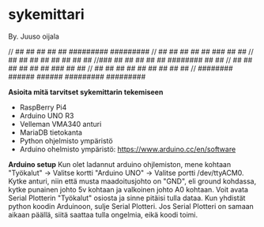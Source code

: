 # sykemittari

By. Juuso oijala




//        ##  ##      ## ##      ##   #########     #########
//        ##  ##      ## ##      ##  ###           ##       ##
//        ##  ##      ## ##      ##  ##           ##         ##
//###     ##  ##      ## ##      ##   ########    ##         ##
// ##     ##  ##      ## ##      ##         ###   ##         ##
// ##     ##   ##    ##   ##    ##           ##    ##       ##
//  ########    ######     ######    #########      #########
 
**Asioita mitä tarvitset sykemittarin tekemiseen**
  - RaspBerry Pi4
  - Arduino UNO R3
  - Velleman VMA340 anturi
  - MariaDB tietokanta
  - Python ohjelmisto ympäristö
  - Arduino ohelmisto ympäristö: https://www.arduino.cc/en/software

**Arduino setup**
Kun olet ladannut arduino ohjlemiston, mene kohtaan "Työkalut" -> Valitse kortti "Arduino UNO" -> Valitse portti /dev/ttyACM0. Kytke anturi, niin että musta maadoitusjohto on "GND", eli ground kohdassa, kytke punainen johto 5v kohtaan ja valkoinen johto A0 kohtaan. Voit avata Serial Plotterin "Työkalut" osiosta ja sinne pitäisi tulla dataa. Kun yhdistät python koodin Arduinoon, sulje Serial Plotteri. Jos Serial Plotteri on samaan aikaan päällä, siitä saattaa tulla ongelmia, eikä koodi toimi.

